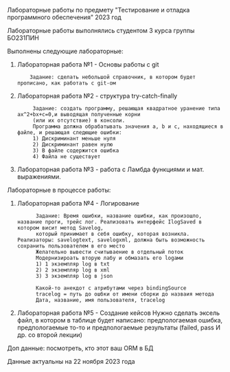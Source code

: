 Лабораторные работы по предмету "Тестирование и отладка программного обеспечения" 2023 год

Лабораторные работы выполнялись студентом 3 курса группы БО231ПИН

Выполнены следующие лабораторные:
1) Лабораторная работа №1 - Основы работы с git

           Задание: сделать небольшой справочник, в котором будет прописано, как работать с git-ом
2) Лабораторная работа №2 - структура try-catch-finally

            Задание: создать программу, решающая квадратное уранение типа ax^2+bx+c=0,и выводящая полученные корни
            (или их отсутствие) в консоли.
            Программа должна обрабатывать значения a, b и c, находящиеся в файле, и решающая следющие ошибки:
            1) Дискриминант меньше нуля
            2) Дискриминант равен нулю
            3) В файле содержится ошибка
            4) Файла не существует
3) Лабораторная работа №3 - работа с Ламбда функциями и мат. выражениями.

Лабораторные в процессе работы:
1) Лабораторная работа №4 - Логирование

             Задание: Время ошибки, название ошибки, как произошло, название проги, трейс лог. Реализовать интерфейс IlogSaved в котором висит метод Savelog,
             который принимает в себя ошибку, которая возникла. Реализаторы: savelogtext, savelogxml, должна быть возможность сохранить пользователем в его место
             Желательно вывести считываение в отдельный поток
             Модернизироать вторую лабу и обмазать его logами
             1) 1 экземпляр log в txt
             2) 2 экземпляр log в xml
             3) 3 экземпляр log в json

             Какой-то анекдот с атрибутами через bindingSource
             tracelog = путь до ошбки от имени сборки до назваия метода
             Дата, название, имя пользователя, tracelog

2) Лабораторная работа №5 - Создание кейсов
             Нужно сделать эксель файл, в котором в таблице будет написано: предпологаемая ошибка, предпологаемые то-то и предпологаемые результаты (failed, pass И др. со второй лекции)

Доп данные: посмотреть, кто этот ваш ORM в БД

Данные актуальны на 22 ноября 2023 года
